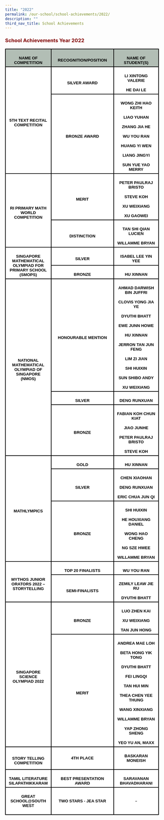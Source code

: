 ```yaml
---
title: "2022"
permalink: /our-school/school-achievements/2022/
description: ""
third_nav_title: School Achievements
---
```

<h3><strong><span style="color: #800000;">School Achievements Year 2022</span></strong></h3>
<table class="MsoNormalTable" style="width: 100.0%; background: white; border-collapse: collapse; mso-yfti-tbllook: 1184; mso-padding-alt: 0cm 0cm 0cm 0cm;" border="0" width="100%" cellspacing="0" cellpadding="0">
<tbody>
<tr style="mso-yfti-irow: 0; mso-yfti-firstrow: yes; height: 23.15pt;">
<td style="width: 23.22%; border: solid black 1.5pt; background: #B2BEB5; padding: 3.75pt 7.5pt 3.75pt 7.5pt; height: 23.15pt;" width="23%">
<p class="MsoNormal" style="mso-margin-top-alt: auto; margin-bottom: 0cm; text-align: center; line-height: normal;" align="center"><strong><span style="font-size: 10.0pt; font-family: 'Arial',sans-serif; mso-fareast-font-family: 'Times New Roman'; color: black; mso-color-alt: windowtext;">NAME OF COMPETITION</span></strong></p>
</td>
<td style="width: 44.46%; border: solid black 1.5pt; border-left: none; background: #B2BEB5; padding: 3.75pt 7.5pt 3.75pt 7.5pt; height: 23.15pt;" width="44%">
<p class="MsoNormal" style="mso-margin-top-alt: auto; margin-bottom: 0cm; text-align: center; line-height: normal;" align="center"><strong><span style="font-size: 10.0pt; font-family: 'Arial',sans-serif; mso-fareast-font-family: 'Times New Roman'; color: black; mso-color-alt: windowtext;">RECOGNITION/POSITION</span></strong></p>
</td>
<td style="width: 32.32%; border: solid black 1.5pt; border-left: none; background: #B2BEB5; padding: 3.75pt 7.5pt 3.75pt 7.5pt; height: 23.15pt;" width="32%">
<p class="MsoNormal" style="mso-margin-top-alt: auto; margin-bottom: 0cm; text-align: center; line-height: normal;" align="center"><strong><span style="font-size: 10.0pt; font-family: 'Arial',sans-serif; mso-fareast-font-family: 'Times New Roman'; color: black; mso-color-alt: windowtext;">NAME OF STUDENT(S)</span></strong></p>
</td>
</tr>
<tr style="mso-yfti-irow: 1; height: 35.1pt;">
<td style="width: 23.22%; border: solid black 1.5pt; border-top: none; padding: 3.75pt 7.5pt 3.75pt 7.5pt; height: 35.1pt;" rowspan="2" width="23%">
<p class="MsoNormal" style="mso-margin-top-alt: auto; margin-bottom: 0cm; text-align: center; line-height: normal;" align="center"><strong><span style="font-size: 10.0pt; font-family: 'Arial',sans-serif; mso-fareast-font-family: 'Times New Roman'; color: black; mso-color-alt: windowtext;">5TH TEXT RECITAL COMPETITION</span></strong></p>
</td>
<td style="width: 44.46%; border-top: none; border-left: none; border-bottom: solid black 1.5pt; border-right: solid black 1.5pt; padding: 3.75pt 7.5pt 3.75pt 7.5pt; height: 35.1pt;" width="44%">
<p class="MsoNormal" style="mso-margin-top-alt: auto; margin-bottom: 0cm; text-align: center; line-height: normal;" align="center"><strong><span style="font-size: 10.0pt; font-family: 'Arial',sans-serif; mso-fareast-font-family: 'Times New Roman'; color: black; mso-color-alt: windowtext;">SILVER AWARD</span></strong></p>
</td>
<td style="width: 32.32%; border-top: none; border-left: none; border-bottom: solid black 1.5pt; border-right: solid black 1.5pt; padding: 3.75pt 7.5pt 3.75pt 7.5pt; height: 35.1pt;" width="32%">
<p class="MsoNormal" style="mso-margin-top-alt: auto; mso-margin-bottom-alt: auto; text-align: center; line-height: normal;" align="center"><strong><span style="font-size: 10.0pt; font-family: 'Arial',sans-serif; mso-fareast-font-family: 'Times New Roman'; color: black; mso-color-alt: windowtext;">LI XINTONG VALERIE</span></strong></p>
<p class="MsoNormal" style="mso-margin-top-alt: auto; margin-bottom: 0cm; text-align: center; line-height: normal;" align="center"><strong><span style="font-size: 10.0pt; font-family: 'Arial',sans-serif; mso-fareast-font-family: 'Times New Roman'; color: black; mso-color-alt: windowtext;">HE DAI LE</span></strong></p>
</td>
</tr>
<tr style="mso-yfti-irow: 2; height: 139.2pt;">
<td style="width: 44.46%; border-top: none; border-left: none; border-bottom: solid black 1.5pt; border-right: solid black 1.5pt; padding: 3.75pt 7.5pt 3.75pt 7.5pt; height: 139.2pt;" width="44%">
<p class="MsoNormal" style="mso-margin-top-alt: auto; margin-bottom: 0cm; text-align: center; line-height: normal;" align="center"><strong><span style="font-size: 10.0pt; font-family: 'Arial',sans-serif; mso-fareast-font-family: 'Times New Roman'; color: black; mso-color-alt: windowtext;">BRONZE AWARD</span></strong></p>
</td>
<td style="width: 32.32%; border-top: none; border-left: none; border-bottom: solid black 1.5pt; border-right: solid black 1.5pt; padding: 3.75pt 7.5pt 3.75pt 7.5pt; height: 139.2pt;" width="32%">
<p class="MsoNormal" style="mso-margin-top-alt: auto; mso-margin-bottom-alt: auto; text-align: center; line-height: normal;" align="center"><strong><span style="font-size: 10.0pt; font-family: 'Arial',sans-serif; mso-fareast-font-family: 'Times New Roman'; color: black; mso-color-alt: windowtext;">WONG ZHI HAO KEITH</span></strong></p>
<p class="MsoNormal" style="mso-margin-top-alt: auto; mso-margin-bottom-alt: auto; text-align: center; line-height: normal;" align="center"><strong><span style="font-size: 10.0pt; font-family: 'Arial',sans-serif; mso-fareast-font-family: 'Times New Roman'; color: black; mso-color-alt: windowtext;">LIAO YUHAN</span></strong></p>
<p class="MsoNormal" style="mso-margin-top-alt: auto; mso-margin-bottom-alt: auto; text-align: center; line-height: normal;" align="center"><strong><span style="font-size: 10.0pt; font-family: 'Arial',sans-serif; mso-fareast-font-family: 'Times New Roman'; color: black; mso-color-alt: windowtext;">ZHANG JIA HE</span></strong></p>
<p class="MsoNormal" style="mso-margin-top-alt: auto; mso-margin-bottom-alt: auto; text-align: center; line-height: normal;" align="center"><strong><span style="font-size: 10.0pt; font-family: 'Arial',sans-serif; mso-fareast-font-family: 'Times New Roman'; color: black; mso-color-alt: windowtext;">WU YOU RAN</span></strong></p>
<p class="MsoNormal" style="mso-margin-top-alt: auto; mso-margin-bottom-alt: auto; text-align: center; line-height: normal;" align="center"><strong><span style="font-size: 10.0pt; font-family: 'Arial',sans-serif; mso-fareast-font-family: 'Times New Roman'; color: black; mso-color-alt: windowtext;">HUANG YI WEN</span></strong></p>
<p class="MsoNormal" style="mso-margin-top-alt: auto; mso-margin-bottom-alt: auto; text-align: center; line-height: normal;" align="center"><strong><span style="font-size: 10.0pt; font-family: 'Arial',sans-serif; mso-fareast-font-family: 'Times New Roman'; color: black; mso-color-alt: windowtext;">LIANG JINGYI</span></strong></p>
<p class="MsoNormal" style="mso-margin-top-alt: auto; margin-bottom: 0cm; text-align: center; line-height: normal;" align="center"><strong><span style="font-size: 10.0pt; font-family: 'Arial',sans-serif; mso-fareast-font-family: 'Times New Roman'; color: black; mso-color-alt: windowtext;">SUN YUE YAO MERRY</span></strong></p>
</td>
</tr>
<tr style="mso-yfti-irow: 3; height: 69.4pt;">
<td style="width: 23.22%; border: solid black 1.5pt; border-top: none; padding: 3.75pt 7.5pt 3.75pt 7.5pt; height: 69.4pt;" rowspan="2" width="23%">
<p class="MsoNormal" style="mso-margin-top-alt: auto; margin-bottom: 0cm; text-align: center; line-height: normal;" align="center"><strong><span style="font-size: 10.0pt; font-family: 'Arial',sans-serif; mso-fareast-font-family: 'Times New Roman'; color: black; mso-color-alt: windowtext;">RI PRIMARY MATH WORLD COMPETITION</span></strong></p>
</td>
<td style="width: 44.46%; border-top: none; border-left: none; border-bottom: solid black 1.5pt; border-right: solid black 1.5pt; padding: 3.75pt 7.5pt 3.75pt 7.5pt; height: 69.4pt;" width="44%">
<p class="MsoNormal" style="mso-margin-top-alt: auto; margin-bottom: 0cm; text-align: center; line-height: normal;" align="center"><strong><span style="font-size: 10.0pt; font-family: 'Arial',sans-serif; mso-fareast-font-family: 'Times New Roman'; color: black; mso-color-alt: windowtext;">MERIT</span></strong></p>
</td>
<td style="width: 32.32%; border-top: none; border-left: none; border-bottom: solid black 1.5pt; border-right: solid black 1.5pt; padding: 3.75pt 7.5pt 3.75pt 7.5pt; height: 69.4pt;" width="32%">
<p class="MsoNormal" style="mso-margin-top-alt: auto; mso-margin-bottom-alt: auto; text-align: center; line-height: normal;" align="center"><strong><span style="font-size: 10.0pt; font-family: 'Arial',sans-serif; mso-fareast-font-family: 'Times New Roman'; color: black; mso-color-alt: windowtext;">PETER PAULRAJ BRISTO</span></strong></p>
<p class="MsoNormal" style="mso-margin-top-alt: auto; mso-margin-bottom-alt: auto; text-align: center; line-height: normal;" align="center"><strong><span style="font-size: 10.0pt; font-family: 'Arial',sans-serif; mso-fareast-font-family: 'Times New Roman'; color: black; mso-color-alt: windowtext;">STEVE KOH</span></strong></p>
<p class="MsoNormal" style="mso-margin-top-alt: auto; mso-margin-bottom-alt: auto; text-align: center; line-height: normal;" align="center"><strong><span style="font-size: 10.0pt; font-family: 'Arial',sans-serif; mso-fareast-font-family: 'Times New Roman'; color: black; mso-color-alt: windowtext;">XU WEIXIANG</span></strong></p>
<p class="MsoNormal" style="mso-margin-top-alt: auto; margin-bottom: 0cm; text-align: center; line-height: normal;" align="center"><strong><span style="font-size: 10.0pt; font-family: 'Arial',sans-serif; mso-fareast-font-family: 'Times New Roman'; color: black; mso-color-alt: windowtext;">XU GAOWEI</span></strong></p>
</td>
</tr>
<tr style="mso-yfti-irow: 4; height: 36.15pt;">
<td style="width: 44.46%; border-top: none; border-left: none; border-bottom: solid black 1.5pt; border-right: solid black 1.5pt; padding: 3.75pt 7.5pt 3.75pt 7.5pt; height: 36.15pt;" width="44%">
<p class="MsoNormal" style="mso-margin-top-alt: auto; margin-bottom: 0cm; text-align: center; line-height: normal;" align="center"><strong><span style="font-size: 10.0pt; font-family: 'Arial',sans-serif; mso-fareast-font-family: 'Times New Roman'; color: black; mso-color-alt: windowtext;">DISTINCTION</span></strong></p>
</td>
<td style="width: 32.32%; border-top: none; border-left: none; border-bottom: solid black 1.5pt; border-right: solid black 1.5pt; padding: 3.75pt 7.5pt 3.75pt 7.5pt; height: 36.15pt;" width="32%">
<p class="MsoNormal" style="mso-margin-top-alt: auto; mso-margin-bottom-alt: auto; text-align: center; line-height: normal;" align="center"><strong><span style="font-size: 10.0pt; font-family: 'Arial',sans-serif; mso-fareast-font-family: 'Times New Roman'; color: black; mso-color-alt: windowtext;">TAN SHI QIAN LUCIEN</span></strong></p>
<p class="MsoNormal" style="mso-margin-top-alt: auto; margin-bottom: 0cm; text-align: center; line-height: normal;" align="center"><strong><span style="font-size: 10.0pt; font-family: 'Arial',sans-serif; mso-fareast-font-family: 'Times New Roman'; color: black; mso-color-alt: windowtext;">WILLAMME BRYAN</span></strong></p>
</td>
</tr>
<tr style="mso-yfti-irow: 5; height: 10.0pt;">
<td style="width: 23.22%; border: solid black 1.5pt; border-top: none; padding: 3.75pt 7.5pt 3.75pt 7.5pt; height: 10.0pt;" rowspan="2" width="23%">
<p class="MsoNormal" style="mso-margin-top-alt: auto; margin-bottom: 0cm; text-align: center; line-height: normal;" align="center"><strong><span style="font-size: 10.0pt; font-family: 'Arial',sans-serif; mso-fareast-font-family: 'Times New Roman'; color: black; mso-color-alt: windowtext;">SINGAPORE MATHEMATICAL OLYMPIAD FOR PRIMARY SCHOOL (SMOPS)</span></strong></p>
</td>
<td style="width: 44.46%; border-top: none; border-left: none; border-bottom: solid black 1.5pt; border-right: solid black 1.5pt; padding: 3.75pt 7.5pt 3.75pt 7.5pt; height: 10.0pt;" width="44%">
<p class="MsoNormal" style="mso-margin-top-alt: auto; margin-bottom: 0cm; text-align: center; line-height: normal;" align="center"><strong><span style="font-size: 10.0pt; font-family: 'Arial',sans-serif; mso-fareast-font-family: 'Times New Roman'; color: black; mso-color-alt: windowtext;">SILVER</span></strong></p>
</td>
<td style="width: 32.32%; border-top: none; border-left: none; border-bottom: solid black 1.5pt; border-right: solid black 1.5pt; padding: 3.75pt 7.5pt 3.75pt 7.5pt; height: 10.0pt;" width="32%">
<p class="MsoNormal" style="mso-margin-top-alt: auto; margin-bottom: 0cm; text-align: center; line-height: normal;" align="center"><strong><span style="font-size: 10.0pt; font-family: 'Arial',sans-serif; mso-fareast-font-family: 'Times New Roman'; color: black; mso-color-alt: windowtext;">ISABEL LEE YIN YEE</span></strong></p>
</td>
</tr>
<tr style="mso-yfti-irow: 6; height: 24.0pt;">
<td style="width: 44.46%; border-top: none; border-left: none; border-bottom: solid black 1.5pt; border-right: solid black 1.5pt; padding: 3.75pt 7.5pt 3.75pt 7.5pt; height: 24.0pt;" width="44%">
<p class="MsoNormal" style="mso-margin-top-alt: auto; margin-bottom: 0cm; text-align: center; line-height: normal;" align="center"><strong><span style="font-size: 10.0pt; font-family: 'Arial',sans-serif; mso-fareast-font-family: 'Times New Roman'; color: black; mso-color-alt: windowtext;">BRONZE</span></strong></p>
</td>
<td style="width: 32.32%; border-top: none; border-left: none; border-bottom: solid black 1.5pt; border-right: solid black 1.5pt; padding: 3.75pt 7.5pt 3.75pt 7.5pt; height: 24.0pt;" width="32%">
<p class="MsoNormal" style="mso-margin-top-alt: auto; margin-bottom: 0cm; text-align: center; line-height: normal;" align="center"><strong><span style="font-size: 10.0pt; font-family: 'Arial',sans-serif; mso-fareast-font-family: 'Times New Roman'; color: black; mso-color-alt: windowtext;">HU XINNAN</span></strong></p>
</td>
</tr>
<tr style="mso-yfti-irow: 7; height: 244.35pt;">
<td style="width: 23.22%; border: solid black 1.5pt; border-top: none; padding: 3.75pt 7.5pt 3.75pt 7.5pt; height: 244.35pt;" rowspan="3" width="23%">
<p class="MsoNormal" style="mso-margin-top-alt: auto; margin-bottom: 0cm; text-align: center; line-height: normal;" align="center"><strong><span style="font-size: 10.0pt; font-family: 'Arial',sans-serif; mso-fareast-font-family: 'Times New Roman'; color: black; mso-color-alt: windowtext;">NATIONAL MATHEMATICAL OLYMPIAD OF SINGAPORE (NMOS)</span></strong></p>
</td>
<td style="width: 44.46%; border-top: none; border-left: none; border-bottom: solid black 1.5pt; border-right: solid black 1.5pt; padding: 3.75pt 7.5pt 3.75pt 7.5pt; height: 244.35pt;" width="44%">
<p class="MsoNormal" style="mso-margin-top-alt: auto; margin-bottom: 0cm; text-align: center; line-height: normal;" align="center"><strong><span style="font-size: 10.0pt; font-family: 'Arial',sans-serif; mso-fareast-font-family: 'Times New Roman'; color: black; mso-color-alt: windowtext;">HONOURABLE MENTION</span></strong></p>
</td>
<td style="width: 32.32%; border-top: none; border-left: none; border-bottom: solid black 1.5pt; border-right: solid black 1.5pt; padding: 3.75pt 7.5pt 3.75pt 7.5pt; height: 244.35pt;" width="32%">
<p class="MsoNormal" style="mso-margin-top-alt: auto; mso-margin-bottom-alt: auto; text-align: center; line-height: normal;" align="center"><strong><span style="font-size: 10.0pt; font-family: 'Arial',sans-serif; mso-fareast-font-family: 'Times New Roman'; color: black; mso-color-alt: windowtext;">AHMAD DARWISH BIN JUFFRI</span></strong></p>
<p class="MsoNormal" style="mso-margin-top-alt: auto; mso-margin-bottom-alt: auto; text-align: center; line-height: normal;" align="center"><strong><span style="font-size: 10.0pt; font-family: 'Arial',sans-serif; mso-fareast-font-family: 'Times New Roman'; color: black; mso-color-alt: windowtext;">CLOVIS YONG JIA YE</span></strong></p>
<p class="MsoNormal" style="mso-margin-top-alt: auto; mso-margin-bottom-alt: auto; text-align: center; line-height: normal;" align="center"><strong><span style="font-size: 10.0pt; font-family: 'Arial',sans-serif; mso-fareast-font-family: 'Times New Roman'; color: black; mso-color-alt: windowtext;">DYUTHI BHATT</span></strong></p>
<p class="MsoNormal" style="mso-margin-top-alt: auto; mso-margin-bottom-alt: auto; text-align: center; line-height: normal;" align="center"><strong><span style="font-size: 10.0pt; font-family: 'Arial',sans-serif; mso-fareast-font-family: 'Times New Roman'; color: black; mso-color-alt: windowtext;">EWE JUNN HOWE</span></strong></p>
<p class="MsoNormal" style="mso-margin-top-alt: auto; mso-margin-bottom-alt: auto; text-align: center; line-height: normal;" align="center"><strong><span style="font-size: 10.0pt; font-family: 'Arial',sans-serif; mso-fareast-font-family: 'Times New Roman'; color: black; mso-color-alt: windowtext;">HU XINNAN</span></strong></p>
<p class="MsoNormal" style="mso-margin-top-alt: auto; mso-margin-bottom-alt: auto; text-align: center; line-height: normal;" align="center"><strong><span style="font-size: 10.0pt; font-family: 'Arial',sans-serif; mso-fareast-font-family: 'Times New Roman'; color: black; mso-color-alt: windowtext;">JERRON TAN JUN FENG</span></strong></p>
<p class="MsoNormal" style="mso-margin-top-alt: auto; mso-margin-bottom-alt: auto; text-align: center; line-height: normal;" align="center"><strong><span style="font-size: 10.0pt; font-family: 'Arial',sans-serif; mso-fareast-font-family: 'Times New Roman'; color: black; mso-color-alt: windowtext;">LIM ZI JIAN</span></strong></p>
<p class="MsoNormal" style="mso-margin-top-alt: auto; mso-margin-bottom-alt: auto; text-align: center; line-height: normal;" align="center"><strong><span style="font-size: 10.0pt; font-family: 'Arial',sans-serif; mso-fareast-font-family: 'Times New Roman'; color: black; mso-color-alt: windowtext;">SHI HUIXIN</span></strong></p>
<p class="MsoNormal" style="mso-margin-top-alt: auto; mso-margin-bottom-alt: auto; text-align: center; line-height: normal;" align="center"><strong><span style="font-size: 10.0pt; font-family: 'Arial',sans-serif; mso-fareast-font-family: 'Times New Roman'; color: black; mso-color-alt: windowtext;">SUN SHIBO ANDY</span></strong></p>
<p class="MsoNormal" style="mso-margin-top-alt: auto; margin-bottom: 0cm; text-align: center; line-height: normal;" align="center"><strong><span style="font-size: 10.0pt; font-family: 'Arial',sans-serif; mso-fareast-font-family: 'Times New Roman'; color: black; mso-color-alt: windowtext;">XU WEIXIANG</span></strong></p>
</td>
</tr>
<tr style="mso-yfti-irow: 8; height: 3.5pt;">
<td style="width: 44.46%; border-top: none; border-left: none; border-bottom: solid black 1.5pt; border-right: solid black 1.5pt; padding: 3.75pt 7.5pt 3.75pt 7.5pt; height: 3.5pt;" width="44%">
<p class="MsoNormal" style="mso-margin-top-alt: auto; margin-bottom: 0cm; text-align: center; line-height: normal;" align="center"><strong><span style="font-size: 10.0pt; font-family: 'Arial',sans-serif; mso-fareast-font-family: 'Times New Roman'; color: black; mso-color-alt: windowtext;">SILVER</span></strong></p>
</td>
<td style="width: 32.32%; border-top: none; border-left: none; border-bottom: solid black 1.5pt; border-right: solid black 1.5pt; padding: 3.75pt 7.5pt 3.75pt 7.5pt; height: 3.5pt;" width="32%">
<p class="MsoNormal" style="mso-margin-top-alt: auto; margin-bottom: 0cm; text-align: center; line-height: normal;" align="center"><strong><span style="font-size: 10.0pt; font-family: 'Arial',sans-serif; mso-fareast-font-family: 'Times New Roman'; color: black; mso-color-alt: windowtext;">DENG RUNXUAN</span></strong></p>
</td>
</tr>
<tr style="mso-yfti-irow: 9; height: 77.65pt;">
<td style="width: 44.46%; border-top: none; border-left: none; border-bottom: solid black 1.5pt; border-right: solid black 1.5pt; padding: 3.75pt 7.5pt 3.75pt 7.5pt; height: 77.65pt;" width="44%">
<p class="MsoNormal" style="mso-margin-top-alt: auto; margin-bottom: 0cm; text-align: center; line-height: normal;" align="center"><strong><span style="font-size: 10.0pt; font-family: 'Arial',sans-serif; mso-fareast-font-family: 'Times New Roman'; color: black; mso-color-alt: windowtext;">BRONZE</span></strong></p>
</td>
<td style="width: 32.32%; border-top: none; border-left: none; border-bottom: solid black 1.5pt; border-right: solid black 1.5pt; padding: 3.75pt 7.5pt 3.75pt 7.5pt; height: 77.65pt;" width="32%">
<p class="MsoNormal" style="mso-margin-top-alt: auto; mso-margin-bottom-alt: auto; text-align: center; line-height: normal;" align="center"><strong><span style="font-size: 10.0pt; font-family: 'Arial',sans-serif; mso-fareast-font-family: 'Times New Roman'; color: black; mso-color-alt: windowtext;">FABIAN KOH CHUN KIAT</span></strong></p>
<p class="MsoNormal" style="mso-margin-top-alt: auto; mso-margin-bottom-alt: auto; text-align: center; line-height: normal;" align="center"><strong><span style="font-size: 10.0pt; font-family: 'Arial',sans-serif; mso-fareast-font-family: 'Times New Roman'; color: black; mso-color-alt: windowtext;">JIAO JUNHE</span></strong></p>
<p class="MsoNormal" style="mso-margin-top-alt: auto; mso-margin-bottom-alt: auto; text-align: center; line-height: normal;" align="center"><strong><span style="font-size: 10.0pt; font-family: 'Arial',sans-serif; mso-fareast-font-family: 'Times New Roman'; color: black; mso-color-alt: windowtext;">PETER PAULRAJ BRISTO</span></strong></p>
<p class="MsoNormal" style="mso-margin-top-alt: auto; margin-bottom: 0cm; text-align: center; line-height: normal;" align="center"><strong><span style="font-size: 10.0pt; font-family: 'Arial',sans-serif; mso-fareast-font-family: 'Times New Roman'; color: black; mso-color-alt: windowtext;">STEVE KOH</span></strong></p>
</td>
</tr>
<tr style="mso-yfti-irow: 10; height: 9.7pt;">
<td style="width: 23.22%; border: solid black 1.5pt; border-top: none; padding: 3.75pt 7.5pt 3.75pt 7.5pt; height: 9.7pt;" rowspan="3" width="23%">
<p class="MsoNormal" style="mso-margin-top-alt: auto; margin-bottom: 0cm; text-align: center; line-height: normal;" align="center"><strong><span style="font-size: 10.0pt; font-family: 'Arial',sans-serif; mso-fareast-font-family: 'Times New Roman'; color: black; mso-color-alt: windowtext;">MATHLYMPICS</span></strong></p>
</td>
<td style="width: 44.46%; border-top: none; border-left: none; border-bottom: solid black 1.5pt; border-right: solid black 1.5pt; padding: 3.75pt 7.5pt 3.75pt 7.5pt; height: 9.7pt;" width="44%">
<p class="MsoNormal" style="mso-margin-top-alt: auto; margin-bottom: 0cm; text-align: center; line-height: normal;" align="center"><strong><span style="font-size: 10.0pt; font-family: 'Arial',sans-serif; mso-fareast-font-family: 'Times New Roman'; color: black; mso-color-alt: windowtext;">GOLD</span></strong></p>
</td>
<td style="width: 32.32%; border-top: none; border-left: none; border-bottom: solid black 1.5pt; border-right: solid black 1.5pt; padding: 3.75pt 7.5pt 3.75pt 7.5pt; height: 9.7pt;" width="32%">
<p class="MsoNormal" style="mso-margin-top-alt: auto; margin-bottom: 0cm; text-align: center; line-height: normal;" align="center"><strong><span style="font-size: 10.0pt; font-family: 'Arial',sans-serif; mso-fareast-font-family: 'Times New Roman'; color: black; mso-color-alt: windowtext;">HU XINNAN</span></strong></p>
</td>
</tr>
<tr style="mso-yfti-irow: 11; height: 56.2pt;">
<td style="width: 44.46%; border-top: none; border-left: none; border-bottom: solid black 1.5pt; border-right: solid black 1.5pt; padding: 3.75pt 7.5pt 3.75pt 7.5pt; height: 56.2pt;" width="44%">
<p class="MsoNormal" style="mso-margin-top-alt: auto; margin-bottom: 0cm; text-align: center; line-height: normal;" align="center"><strong><span style="font-size: 10.0pt; font-family: 'Arial',sans-serif; mso-fareast-font-family: 'Times New Roman'; color: black; mso-color-alt: windowtext;">SILVER</span></strong></p>
</td>
<td style="width: 32.32%; border-top: none; border-left: none; border-bottom: solid black 1.5pt; border-right: solid black 1.5pt; padding: 3.75pt 7.5pt 3.75pt 7.5pt; height: 56.2pt;" width="32%">
<p class="MsoNormal" style="mso-margin-top-alt: auto; mso-margin-bottom-alt: auto; text-align: center; line-height: normal;" align="center"><strong><span style="font-size: 10.0pt; font-family: 'Arial',sans-serif; mso-fareast-font-family: 'Times New Roman'; color: black; mso-color-alt: windowtext;">CHEN XIAOHAN</span></strong></p>
<p class="MsoNormal" style="mso-margin-top-alt: auto; mso-margin-bottom-alt: auto; text-align: center; line-height: normal;" align="center"><strong><span style="font-size: 10.0pt; font-family: 'Arial',sans-serif; mso-fareast-font-family: 'Times New Roman'; color: black; mso-color-alt: windowtext;">DENG RUNXUAN</span></strong></p>
<p class="MsoNormal" style="mso-margin-top-alt: auto; margin-bottom: 0cm; text-align: center; line-height: normal;" align="center"><strong><span style="font-size: 10.0pt; font-family: 'Arial',sans-serif; mso-fareast-font-family: 'Times New Roman'; color: black; mso-color-alt: windowtext;">ERIC CHUA JUN QI</span></strong></p>
</td>
</tr>
<tr style="mso-yfti-irow: 12; height: 120.0pt;">
<td style="width: 44.46%; border-top: none; border-left: none; border-bottom: solid black 1.5pt; border-right: solid black 1.5pt; padding: 3.75pt 7.5pt 3.75pt 7.5pt; height: 120.0pt;" width="44%">
<p class="MsoNormal" style="mso-margin-top-alt: auto; margin-bottom: 0cm; text-align: center; line-height: normal;" align="center"><strong><span style="font-size: 10.0pt; font-family: 'Arial',sans-serif; mso-fareast-font-family: 'Times New Roman'; color: black; mso-color-alt: windowtext;">BRONZE</span></strong></p>
</td>
<td style="width: 32.32%; border-top: none; border-left: none; border-bottom: solid black 1.5pt; border-right: solid black 1.5pt; padding: 3.75pt 7.5pt 3.75pt 7.5pt; height: 120.0pt;" width="32%">
<p class="MsoNormal" style="mso-margin-top-alt: auto; mso-margin-bottom-alt: auto; text-align: center; line-height: normal;" align="center"><strong><span style="font-size: 10.0pt; font-family: 'Arial',sans-serif; mso-fareast-font-family: 'Times New Roman'; color: black; mso-color-alt: windowtext;">SHI HUIXIN</span></strong></p>
<p class="MsoNormal" style="mso-margin-top-alt: auto; mso-margin-bottom-alt: auto; text-align: center; line-height: normal;" align="center"><strong><span style="font-size: 10.0pt; font-family: 'Arial',sans-serif; mso-fareast-font-family: 'Times New Roman'; color: black; mso-color-alt: windowtext;">HE HOUXIANG DANIEL</span></strong></p>
<p class="MsoNormal" style="mso-margin-top-alt: auto; mso-margin-bottom-alt: auto; text-align: center; line-height: normal;" align="center"><strong><span style="font-size: 10.0pt; font-family: 'Arial',sans-serif; mso-fareast-font-family: 'Times New Roman'; color: black; mso-color-alt: windowtext;">WONG HAO CHENG</span></strong></p>
<p class="MsoNormal" style="mso-margin-top-alt: auto; mso-margin-bottom-alt: auto; text-align: center; line-height: normal;" align="center"><strong><span style="font-size: 10.0pt; font-family: 'Arial',sans-serif; mso-fareast-font-family: 'Times New Roman'; color: black; mso-color-alt: windowtext;">NG SZE HWEE</span></strong></p>
<p class="MsoNormal" style="mso-margin-top-alt: auto; margin-bottom: 0cm; text-align: center; line-height: normal;" align="center"><strong><span style="font-size: 10.0pt; font-family: 'Arial',sans-serif; mso-fareast-font-family: 'Times New Roman'; color: black; mso-color-alt: windowtext;">WILLAMME BRYAN</span></strong></p>
</td>
</tr>
<tr style="mso-yfti-irow: 13; height: 10.45pt;">
<td style="width: 23.22%; border: solid black 1.5pt; border-top: none; padding: 3.75pt 7.5pt 3.75pt 7.5pt; height: 10.45pt;" rowspan="2" width="23%">
<p class="MsoNormal" style="mso-margin-top-alt: auto; margin-bottom: 0cm; text-align: center; line-height: normal;" align="center"><strong><span style="font-size: 10.0pt; font-family: 'Arial',sans-serif; mso-fareast-font-family: 'Times New Roman'; color: black; mso-color-alt: windowtext;">MYTHOS JUNIOR ORATORS 2022 &ndash; STORYTELLING</span></strong></p>
</td>
<td style="width: 44.46%; border-top: none; border-left: none; border-bottom: solid black 1.5pt; border-right: solid black 1.5pt; padding: 3.75pt 7.5pt 3.75pt 7.5pt; height: 10.45pt;" width="44%">
<p class="MsoNormal" style="mso-margin-top-alt: auto; margin-bottom: 0cm; text-align: center; line-height: normal;" align="center"><strong><span style="font-size: 10.0pt; font-family: 'Arial',sans-serif; mso-fareast-font-family: 'Times New Roman'; color: black; mso-color-alt: windowtext;">TOP 20 FINALISTS</span></strong></p>
</td>
<td style="width: 32.32%; border-top: none; border-left: none; border-bottom: solid black 1.5pt; border-right: solid black 1.5pt; padding: 3.75pt 7.5pt 3.75pt 7.5pt; height: 10.45pt;" width="32%">
<p class="MsoNormal" style="mso-margin-top-alt: auto; margin-bottom: 0cm; text-align: center; line-height: normal;" align="center"><strong><span style="font-size: 10.0pt; font-family: 'Arial',sans-serif; mso-fareast-font-family: 'Times New Roman'; color: black; mso-color-alt: windowtext;">WU YOU RAN</span></strong></p>
</td>
</tr>
<tr style="mso-yfti-irow: 14; height: 28.6pt;">
<td style="width: 44.46%; border-top: none; border-left: none; border-bottom: solid black 1.5pt; border-right: solid black 1.5pt; padding: 3.75pt 7.5pt 3.75pt 7.5pt; height: 28.6pt;" width="44%">
<p class="MsoNormal" style="mso-margin-top-alt: auto; margin-bottom: 0cm; text-align: center; line-height: normal;" align="center"><strong><span style="font-size: 10.0pt; font-family: 'Arial',sans-serif; mso-fareast-font-family: 'Times New Roman'; color: black; mso-color-alt: windowtext;">SEMI-FINALISTS</span></strong></p>
</td>
<td style="width: 32.32%; border-top: none; border-left: none; border-bottom: solid black 1.5pt; border-right: solid black 1.5pt; padding: 3.75pt 7.5pt 3.75pt 7.5pt; height: 28.6pt;" width="32%">
<p class="MsoNormal" style="mso-margin-top-alt: auto; mso-margin-bottom-alt: auto; text-align: center; line-height: normal;" align="center"><strong><span style="font-size: 10.0pt; font-family: 'Arial',sans-serif; mso-fareast-font-family: 'Times New Roman'; color: black; mso-color-alt: windowtext;">ZEMILY LEAW JIE RU</span></strong></p>
<p class="MsoNormal" style="mso-margin-top-alt: auto; margin-bottom: 0cm; text-align: center; line-height: normal;" align="center"><strong><span style="font-size: 10.0pt; font-family: 'Arial',sans-serif; mso-fareast-font-family: 'Times New Roman'; color: black; mso-color-alt: windowtext;">DYUTHI BHATT</span></strong></p>
</td>
</tr>
<tr style="mso-yfti-irow: 15; height: 57.7pt;">
<td style="width: 23.22%; border: solid black 1.5pt; border-top: none; padding: 3.75pt 7.5pt 3.75pt 7.5pt; height: 57.7pt;" rowspan="2" width="23%">
<p class="MsoNormal" style="mso-margin-top-alt: auto; margin-bottom: 0cm; text-align: center; line-height: normal;" align="center"><strong><span style="font-size: 10.0pt; font-family: 'Arial',sans-serif; mso-fareast-font-family: 'Times New Roman'; color: black; mso-color-alt: windowtext;">SINGAPORE SCIENCE OLYMPIAD 2022</span></strong></p>
</td>
<td style="width: 44.46%; border-top: none; border-left: none; border-bottom: solid black 1.5pt; border-right: solid black 1.5pt; padding: 3.75pt 7.5pt 3.75pt 7.5pt; height: 57.7pt;" width="44%">
<p class="MsoNormal" style="mso-margin-top-alt: auto; margin-bottom: 0cm; text-align: center; line-height: normal;" align="center"><strong><span style="font-size: 10.0pt; font-family: 'Arial',sans-serif; mso-fareast-font-family: 'Times New Roman'; color: black; mso-color-alt: windowtext;">BRONZE</span></strong></p>
</td>
<td style="width: 32.32%; border-top: none; border-left: none; border-bottom: solid black 1.5pt; border-right: solid black 1.5pt; padding: 3.75pt 7.5pt 3.75pt 7.5pt; height: 57.7pt;" width="32%">
<p class="MsoNormal" style="mso-margin-top-alt: auto; mso-margin-bottom-alt: auto; text-align: center; line-height: normal;" align="center"><strong><span style="font-size: 10.0pt; font-family: 'Arial',sans-serif; mso-fareast-font-family: 'Times New Roman'; color: black; mso-color-alt: windowtext;">LUO ZHEN KAI</span></strong></p>
<p class="MsoNormal" style="mso-margin-top-alt: auto; mso-margin-bottom-alt: auto; text-align: center; line-height: normal;" align="center"><strong><span style="font-size: 10.0pt; font-family: 'Arial',sans-serif; mso-fareast-font-family: 'Times New Roman'; color: black; mso-color-alt: windowtext;">XU WEIXIANG</span></strong></p>
<p class="MsoNormal" style="mso-margin-top-alt: auto; margin-bottom: 0cm; text-align: center; line-height: normal;" align="center"><strong><span style="font-size: 10.0pt; font-family: 'Arial',sans-serif; mso-fareast-font-family: 'Times New Roman'; color: black; mso-color-alt: windowtext;">TAN JUN HONG</span></strong></p>
</td>
</tr>
<tr style="mso-yfti-irow: 16; height: 226.85pt;">
<td style="width: 44.46%; border-top: none; border-left: none; border-bottom: solid black 1.5pt; border-right: solid black 1.5pt; padding: 3.75pt 7.5pt 3.75pt 7.5pt; height: 226.85pt;" width="44%">
<p class="MsoNormal" style="mso-margin-top-alt: auto; margin-bottom: 0cm; text-align: center; line-height: normal;" align="center"><strong><span style="font-size: 10.0pt; font-family: 'Arial',sans-serif; mso-fareast-font-family: 'Times New Roman'; color: black; mso-color-alt: windowtext;">MERIT</span></strong></p>
</td>
<td style="width: 32.32%; border-top: none; border-left: none; border-bottom: solid black 1.5pt; border-right: solid black 1.5pt; padding: 3.75pt 7.5pt 3.75pt 7.5pt; height: 226.85pt;" width="32%">
<p class="MsoNormal" style="mso-margin-top-alt: auto; mso-margin-bottom-alt: auto; text-align: center; line-height: normal;" align="center"><strong><span style="font-size: 10.0pt; font-family: 'Arial',sans-serif; mso-fareast-font-family: 'Times New Roman'; color: black; mso-color-alt: windowtext;">ANDREA MAE LOH</span></strong></p>
<p class="MsoNormal" style="mso-margin-top-alt: auto; mso-margin-bottom-alt: auto; text-align: center; line-height: normal;" align="center"><strong><span style="font-size: 10.0pt; font-family: 'Arial',sans-serif; mso-fareast-font-family: 'Times New Roman'; color: black; mso-color-alt: windowtext;">BETA HONG YIK TONG</span></strong></p>
<p class="MsoNormal" style="mso-margin-top-alt: auto; mso-margin-bottom-alt: auto; text-align: center; line-height: normal;" align="center"><strong><span style="font-size: 10.0pt; font-family: 'Arial',sans-serif; mso-fareast-font-family: 'Times New Roman'; color: black; mso-color-alt: windowtext;">DYUTHI BHATT</span></strong></p>
<p class="MsoNormal" style="mso-margin-top-alt: auto; mso-margin-bottom-alt: auto; text-align: center; line-height: normal;" align="center"><strong><span style="font-size: 10.0pt; font-family: 'Arial',sans-serif; mso-fareast-font-family: 'Times New Roman'; color: black; mso-color-alt: windowtext;">FEI LINGQI</span></strong></p>
<p class="MsoNormal" style="mso-margin-top-alt: auto; mso-margin-bottom-alt: auto; text-align: center; line-height: normal;" align="center"><strong><span style="font-size: 10.0pt; font-family: 'Arial',sans-serif; mso-fareast-font-family: 'Times New Roman'; color: black; mso-color-alt: windowtext;">TAN HUI MIN</span></strong></p>
<p class="MsoNormal" style="mso-margin-top-alt: auto; mso-margin-bottom-alt: auto; text-align: center; line-height: normal;" align="center"><strong><span style="font-size: 10.0pt; font-family: 'Arial',sans-serif; mso-fareast-font-family: 'Times New Roman'; color: black; mso-color-alt: windowtext;">THEA CHEN YEE THUNG</span></strong></p>
<p class="MsoNormal" style="mso-margin-top-alt: auto; mso-margin-bottom-alt: auto; text-align: center; line-height: normal;" align="center"><strong><span style="font-size: 10.0pt; font-family: 'Arial',sans-serif; mso-fareast-font-family: 'Times New Roman'; color: black; mso-color-alt: windowtext;">WANG XINXIANG</span></strong></p>
<p class="MsoNormal" style="mso-margin-top-alt: auto; mso-margin-bottom-alt: auto; text-align: center; line-height: normal;" align="center"><strong><span style="font-size: 10.0pt; font-family: 'Arial',sans-serif; mso-fareast-font-family: 'Times New Roman'; color: black; mso-color-alt: windowtext;">WILLAMME BRYAN</span></strong></p>
<p class="MsoNormal" style="mso-margin-top-alt: auto; mso-margin-bottom-alt: auto; text-align: center; line-height: normal;" align="center"><strong><span style="font-size: 10.0pt; font-family: 'Arial',sans-serif; mso-fareast-font-family: 'Times New Roman'; color: black; mso-color-alt: windowtext;">YAP ZHONG SHENG</span></strong></p>
<p class="MsoNormal" style="mso-margin-top-alt: auto; margin-bottom: 0cm; text-align: center; line-height: normal;" align="center"><strong><span style="font-size: 10.0pt; font-family: 'Arial',sans-serif; mso-fareast-font-family: 'Times New Roman'; color: black; mso-color-alt: windowtext;">YEO YU AN, MAXX</span></strong></p>
</td>
</tr>
<tr style="mso-yfti-irow: 17; height: 41.85pt;">
<td style="width: 23.22%; border: solid black 1.5pt; border-top: none; padding: 3.75pt 7.5pt 3.75pt 7.5pt; height: 41.85pt;" width="23%">
<p class="MsoNormal" style="mso-margin-top-alt: auto; margin-bottom: 0cm; text-align: center; line-height: normal;" align="center"><strong><span style="font-size: 10.0pt; font-family: 'Arial',sans-serif; mso-fareast-font-family: 'Times New Roman'; color: black; mso-color-alt: windowtext;">STORY TELLING<br />COMPETITION</span></strong></p>
</td>
<td style="width: 44.46%; border-top: none; border-left: none; border-bottom: solid black 1.5pt; border-right: solid black 1.5pt; padding: 3.75pt 7.5pt 3.75pt 7.5pt; height: 41.85pt;" width="44%">
<p class="MsoNormal" style="mso-margin-top-alt: auto; mso-margin-bottom-alt: auto; text-align: center; line-height: normal;" align="center"><strong><span style="font-size: 10.0pt; font-family: 'Arial',sans-serif; mso-fareast-font-family: 'Times New Roman'; color: black; mso-color-alt: windowtext;">4TH PLACE</span></strong></p>
</td>
<td style="width: 32.32%; border-top: none; border-left: none; border-bottom: solid black 1.5pt; border-right: solid black 1.5pt; padding: 3.75pt 7.5pt 3.75pt 7.5pt; height: 41.85pt;" width="32%">
<p class="MsoNormal" style="mso-margin-top-alt: auto; mso-margin-bottom-alt: auto; text-align: center; line-height: normal;" align="center"><strong><span style="font-size: 10.0pt; font-family: 'Arial',sans-serif; mso-fareast-font-family: 'Times New Roman'; color: black; mso-color-alt: windowtext;">BASKARAN MONEISH</span></strong></p>
</td>
</tr>
<tr style="mso-yfti-irow: 18; height: 14.3pt;">
<td style="width: 23.22%; border: solid black 1.5pt; border-top: none; padding: 3.75pt 7.5pt 3.75pt 7.5pt; height: 14.3pt;" width="23%">
<p class="MsoNormal" style="mso-margin-top-alt: auto; margin-bottom: 0cm; text-align: center; line-height: normal;" align="center"><strong><span style="font-size: 10.0pt; font-family: 'Arial',sans-serif; mso-fareast-font-family: 'Times New Roman'; color: black; mso-color-alt: windowtext;">TAMIL LITERATURE<br />SILAPATHIKKARAM</span></strong></p>
</td>
<td style="width: 44.46%; border-top: none; border-left: none; border-bottom: solid black 1.5pt; border-right: solid black 1.5pt; padding: 3.75pt 7.5pt 3.75pt 7.5pt; height: 14.3pt;" width="44%">
<p class="MsoNormal" style="mso-margin-top-alt: auto; margin-bottom: 0cm; text-align: center; line-height: normal;" align="center"><strong><span style="font-size: 10.0pt; font-family: 'Arial',sans-serif; mso-fareast-font-family: 'Times New Roman'; color: black; mso-color-alt: windowtext;">BEST PRESENTATION AWARD</span></strong></p>
</td>
<td style="width: 32.32%; border-top: none; border-left: none; border-bottom: solid black 1.5pt; border-right: solid black 1.5pt; padding: 3.75pt 7.5pt 3.75pt 7.5pt; height: 14.3pt;" width="32%">
<p class="MsoNormal" style="mso-margin-top-alt: auto; margin-bottom: 0cm; text-align: center; line-height: normal;" align="center"><strong><span style="font-size: 10.0pt; font-family: 'Arial',sans-serif; mso-fareast-font-family: 'Times New Roman'; color: black; mso-color-alt: windowtext;">SARAVANAN BHAVADHARANI</span></strong></p>
</td>
</tr>
<tr style="mso-yfti-irow: 1;">
<td style="width: 23%; border-right: 1.5pt solid black; border-bottom: 1.5pt solid black; border-left: 1.5pt solid black; border-image: initial; border-top: none; background: white; padding: 3.75pt 7.5pt; height: 78px;" width="23%">
<p class="MsoNormal" style="mso-margin-top-alt: auto; mso-margin-bottom-alt: auto; text-align: center; line-height: normal;" align="center"><strong><span style="font-size: 10pt; font-family: Arial, sans-serif; color: #000000;">GREAT SCHOOL@SOUTH WEST</span></strong></p>
</td>
<td style="width: 44.14%; border-top: none; border-left: none; border-bottom: 1.5pt solid black; border-right: 1.5pt solid black; background: white; padding: 3.75pt 7.5pt; height: 78px;" width="44%">
<p class="MsoNormal" style="mso-margin-top-alt: auto; mso-margin-bottom-alt: auto; text-align: center; line-height: normal;" align="center"><strong><span style="font-size: 10pt; font-family: Arial, sans-serif; color: #000000;">TWO STARS - JEA STAR</span></strong></p>
</td>
<td style="width: 31.84%; border-top: none; border-left: none; border-bottom: 1.5pt solid black; border-right: 1.5pt solid black; background: white; padding: 3.75pt 7.5pt; height: 78px; text-align: center;" width="31%">-</td>
</tr>
</tbody>
</table>